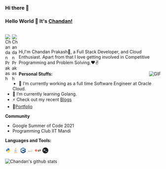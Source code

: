 ### Hi there 👋
### Hello World 👋 It's [Chandan!](https://b18050.github.io/portfolio/)

<br/>


<a href="https://www.linkedin.com/in/chandan-prakash-a25a52186/">
<img align="left" alt="Chandan Prakash" width="22px" src="https://cdn.jsdelivr.net/npm/simple-icons@v3/icons/linkedin.svg" />
</a>
<a href="https://medium.com/@abchandan11">
<img align="left" alt="Chandan Prakash" width="22px" src="https://cdn.jsdelivr.net/npm/simple-icons@v3/icons/medium.svg" />
</a>
<br />

<br />

Hi,I'm Chandan Prakash🙌, a Full Stack Developer,  and Cloud Enthusiast. Apart from that I love getting involved in Competitive Programming and Problem Solving.❤✌


<img align="right" alt="GIF" src="https://media.giphy.com/media/USV0ym3bVWQJJmNu3N/giphy.gif" />


**Personal Stuffs:**

- 🔭 I’m currently working as a full time Software Engineer at Oracle Cloud.
- 🌱 I’m currently learning Golang.
- ⚡ Check out my recent [Blogs](https://medium.com/@abchandan11)
- 📝[Portfolio](https://b18050.github.io/portfolio)


**Community**
- Google Summer of Code 2021
- Programming Club IIT Mandi

**Languages and Tools:**


<code><img height="20" src="https://raw.githubusercontent.com/github/explore/80688e429a7d4ef2fca1e82350fe8e3517d3494d/topics/python/python.png"></code>
<code><img height="20" src="https://raw.githubusercontent.com/github/explore/80688e429a7d4ef2fca1e82350fe8e3517d3494d/topics/java/java.png"></code>
<code><img height="20" src="https://raw.githubusercontent.com/github/explore/80688e429a7d4ef2fca1e82350fe8e3517d3494d/topics/cpp/cpp.png"></code>
<code><img height="20" src="https://raw.githubusercontent.com/github/explore/80688e429a7d4ef2fca1e82350fe8e3517d3494d/topics/mysql/mysql.png"></code>
<code><img height="20" src="https://raw.githubusercontent.com/github/explore/80688e429a7d4ef2fca1e82350fe8e3517d3494d/topics/git/git.png"></code>
<code><img height="20" src="https://raw.githubusercontent.com/github/explore/80688e429a7d4ef2fca1e82350fe8e3517d3494d/topics/terminal/terminal.png"></code>

![Chandan's github stats](https://github-readme-stats.vercel.app/api?username=b18050&show_icons=true&hide_border=true)

